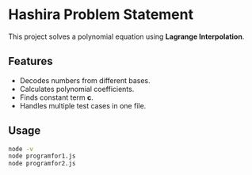 # Hashira Problem Statement

This project solves a polynomial equation using **Lagrange Interpolation**.

## Features
- Decodes numbers from different bases.
- Calculates polynomial coefficients.
- Finds constant term **c**.
- Handles multiple test cases in one file.

## Usage
```bash
node -v
node programfor1.js
node programfor2.js
